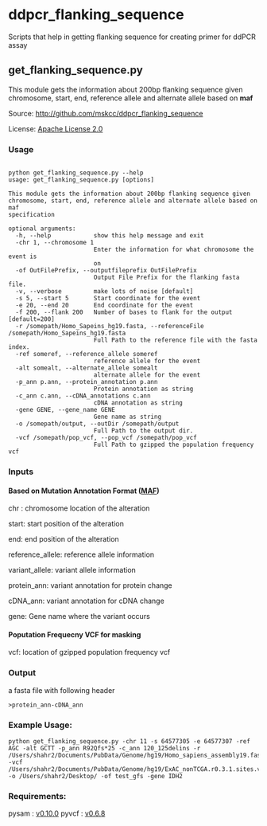 # ddpcr\_flanking\_sequence
Scripts that help in getting flanking sequence for creating primer for ddPCR assay

## get\_flanking\_sequence.py

This module gets the information about 200bp flanking sequence given chromosome, start, end, reference allele and alternate allele based on **maf**

Source: http://github.com/mskcc/ddpcr_flanking_sequence

License: [Apache License 2.0](http://www.apache.org/licenses/LICENSE-2.0)

### Usage

```

python get_flanking_sequence.py --help
usage: get_flanking_sequence.py [options]

This module gets the information about 200bp flanking sequence given
chromosome, start, end, reference allele and alternate allele based on maf
specification

optional arguments:
  -h, --help            show this help message and exit
  -chr 1, --chromosome 1
                        Enter the information for what chromosome the event is
                        on
  -of OutFilePrefix, --outputfileprefix OutFilePrefix
                        Output File Prefix for the flanking fasta file.
  -v, --verbose         make lots of noise [default]
  -s 5, --start 5       Start coordinate for the event
  -e 20, --end 20       End coordinate for the event
  -f 200, --flank 200   Number of bases to flank for the output [default=200]
  -r /somepath/Homo_Sapeins_hg19.fasta, --referenceFile /somepath/Homo_Sapeins_hg19.fasta
                        Full Path to the reference file with the fasta index.
  -ref someref, --reference_allele someref
                        reference allele for the event
  -alt somealt, --alternate_allele somealt
                        alternate allele for the event
  -p_ann p.ann, --protein_annotation p.ann
                        Protein annotation as string
  -c_ann c.ann, --cDNA_annotations c.ann
                        cDNA annotation as string
  -gene GENE, --gene_name GENE
                        Gene name as string
  -o /somepath/output, --outDir /somepath/output
                        Full Path to the output dir.
  -vcf /somepath/pop_vcf, --pop_vcf /somepath/pop_vcf
                        Full Path to gzipped the population frequency vcf

```

### Inputs 
#### Based on Mutation Annotation Format ([MAF](https://wiki.nci.nih.gov/display/TCGA/Mutation+Annotation+Format+%28MAF%29+Specification))

chr : chromosome location of the alteration

start: start position of the alteration

end: end position of the alteration

reference_allele: reference allele information

variant_allele: variant allele information

protein_ann: variant annotation for protein change

cDNA_ann: variant annotation for cDNA change

gene: Gene name where the variant occurs

#### Poputation Frequecny VCF for masking

vcf: location of gzipped population frequency vcf

### Output
a fasta file with following header

```
>protein_ann-cDNA_ann

```

### Example Usage:

```
python get_flanking_sequence.py -chr 11 -s 64577305 -e 64577307 -ref AGC -alt GCTT -p_ann R92Qfs*25 -c_ann 120_125delins -r /Users/shahr2/Documents/PubData/Genome/hg19/Homo_sapiens_assembly19.fasta -vcf /Users/shahr2/Documents/PubData/Genome/hg19/ExAC_nonTCGA.r0.3.1.sites.vep.vcf.gz -o /Users/shahr2/Desktop/ -of test_gfs -gene IDH2
```

### Requirements:
pysam : [v0.10.0](https://pysam.readthedocs.io/en/latest/)
pyvcf : [v0.6.8](http://pyvcf.readthedocs.io/en/latest/INTRO.html)
